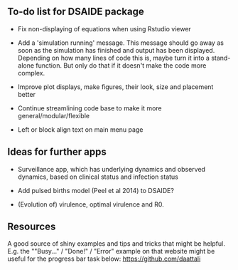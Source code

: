 ## To-do list for DSAIDE package

* Fix non-displaying of equations when using Rstudio viewer

* Add a 'simulation running' message. This message should go away as soon as the simulation has finished and output has been displayed. Depending on how many lines of code this is, maybe turn it into a stand-alone function. But only do that if it doesn't make the code more complex.

* Improve plot displays, make figures, their look, size and placement better

* Continue streamlining code base to make it more general/modular/flexible

* Left or block align text on main menu page


## Ideas for further apps

* Surveillance app, which has underlying dynamics and observed dynamics, based on clinical status and infection status

* Add pulsed births model (Peel et al 2014) to DSAIDE?

* (Evolution of) virulence, optimal virulence and R0.

## Resources
A good source of shiny examples and tips and tricks that might be helpful. E.g. the ""Busy..." / "Done!" / "Error" example on that website might be useful for the progress bar task below: https://github.com/daattali

